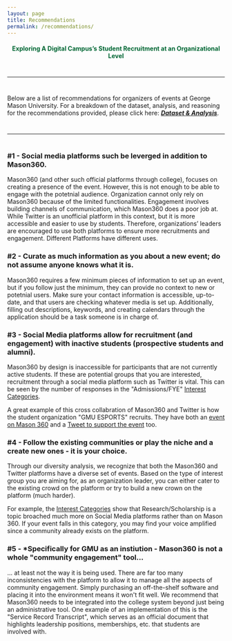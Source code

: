 ```yaml
---
layout: page
title: Recommendations
permalink: /recommendations/
---
```


<h4 id="top" style="font-weight: bold; text-align: center; color: #006633;">Exploring A Digital Campus’s Student Recruitment at an Organizational Level</h4>
<hr style="margin: 40px 0 40px 0;"/>

<p>Below are a list of recommendations for organizers of events at George Mason University. For a breakdown of the dataset, analysis, and reasoning for the recommendations provided, please click here: <strong><em><a href="/722-project/data-analysis/">Dataset & Analysis</a></em></strong>.</p>
<hr style="margin: 40px 0 40px 0; border-color: lightgrey;"/>

<h3>#1 - Social media platforms such be leverged in addition to Mason360.</h3>
<p>Mason360 (and other such official platforms through college), focuses on creating a presence of the event. However, this is not enough to be able to engage with the potetnial audience. Organization cannot only rely on Mason360 because of the limited functionalities. Engagement involves building channels of communication, which Mason360 does a poor job at. While Twitter is an unofficial platform in this context, but it is more accessible and easier to use by students. Therefore, organizations’ leaders are encouraged to use both platforms to ensure more recruitments and engagement. Different Platforms have different uses.</p>

<h3>#2 - Curate as much information as you about a new event; do not assume anyone knows what it is.</h3>
<p>Mason360 requires a few minimum pieces of information to set up an event, but if you follow just the minimum, they can provide no context to new or potetnial users. Make sure your contact information is accessible, up-to-date, and that users are checking whatever media is set up. Additionally, filling out descriptions, keywords, and creating calendars through the application should be a task someone is in charge of.</p>

<h3>#3 - Social Media platforms allow for recruitment (and engagement) with inactive students (prospective students and alumni).</h3>
<p>Mason360 by design is inaccessible for participants that are not currently active students. If these are potential groups that you are interested, recruitment through a social media platform such as Twitter is vital. This can be seen by the number of responses in the "Admissions/FYE" <a href="/722-project/data-analysis/#diversity">Interest Categories</a>.</p>

<p>A great example of this cross collabration of Mason360 and Twitter is how the student organization "GMU ESPORTS" recruits. They have both an <a href="https://mason360.gmu.edu/GMUEsports/rsvp_boot?id=1353510">event on Mason 360</a> and a <a href="https://twitter.com/GMU_Esports/status/1449760848545820685">Tweet to support the event</a> too.</p>

<h3>#4 - Follow the existing communities or play the niche and a create new ones - it is your choice.</h3>
<p>Through our diversity analysis, we recognize that both the Mason360 and Twitter platforms have a diverse set of events. Based on the type of interest group you are aiming for, as an organization leader, you can either cater to the existing crowd on the platform or try to build a new crown on the platform (much harder).

<p>For example, the <a href="/722-project/data-analysis/#diversity">Interest Categories</a> show that Research/Scholarship is a topic broached much more on Social Media platforms rather than on Mason 360. If your event falls in this category, you may find your voice amplified since a community already exists on the platform.</p>

<h3>#5 - *Specifically for GMU as an instiution - Mason360 is not a whole "community engagement" tool...</h3>
<p>... at least not the way it is being used. There are far too many inconsistencies with the platform to allow it to manage all the aspects of community engagement. Simply purchasing an off-the-shelf software and placing it into the environment means it won't fit well. We recommend that Mason360 needs to be integrated into the college system beyond just being an administrative tool. One example of an implementation of this is the "Service Record Transcript", which serves as an official document that highlights leadership positions, memberships, etc. that students are involved with.</p>